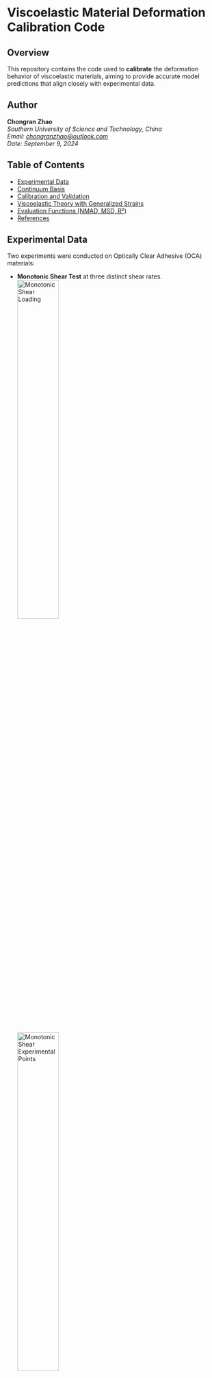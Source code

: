 # Viscoelastic Material Deformation Calibration Code

## Overview
This repository contains the code used to **calibrate** the deformation behavior of viscoelastic materials, aiming to provide accurate model predictions that align closely with experimental data.

## Author
**Chongran Zhao**  
*Southern University of Science and Technology, China*  
*Email: [chongranzhao@outlook.com](mailto:chongranzhao@outlook.com)*  
*Date: September 9, 2024*

## Table of Contents
- [Experimental Data](#experimental-data)
- [Continuum Basis](#continuum-basis)
- [Calibration and Validation](#calibration-and-validation)
- [Viscoelastic Theory with Generalized Strains](#viscoelastic-theory-with-generalized-strains)
- [Evaluation Functions (NMAD, MSD, R²)](#evaluation-functions-nmad-msd-r²)
- [References](#references)

## Experimental Data
Two experiments were conducted on Optically Clear Adhesive (OCA) materials:

- **Monotonic Shear Test** at three distinct shear rates.  
  <img src="https://github.com/user-attachments/assets/985eea3f-69f0-458f-9987-b429c0f59235" alt="Monotonic Shear Loading" width="45%">  
  <img src="https://github.com/user-attachments/assets/82bc5fd2-a1bf-43b9-b6eb-007740e928c9" alt="Monotonic Shear Experimental Points" width="45%">

- **Cyclic Shear-Relaxation Test** at three different rates.  
  <img src="https://github.com/user-attachments/assets/90d4189a-062f-40e0-98a7-65fbf0eae96a" alt="Cyclic Shear Relaxation Loading" width="45%">  
  <img src="https://github.com/user-attachments/assets/d742406d-cb14-461a-b080-a210c8cc325e" alt="Cyclic Shear Relaxation Experimental Points" width="45%">

## Continuum Basis
For a deeper understanding of the **continuum basis** used in this study, refer to the following source:

- Holzapfel, G. A. (2002). *Nonlinear Solid Mechanics: A Continuum Approach for Engineering Science.*

## Calibration and Validation
- The `Calibration` folder contains code to simultaneously calibrate all three experimental points at various loading rates.
- The `Calibration-Validation` folder includes code that calibrates two experimental points and then validates the third using optimized parameters.

## Viscoelastic Theory with Generalized Strains
To explore more about the **viscoelastic theory** applied here, including the concept of **generalized strains**, refer to the following paper:

- Liu, J., Guan, J., Zhao, C., & Luo, J. (2024). *A Continuum and Computational Framework for Viscoelastodynamics: III. A Nonlinear Theory.* Computer Methods in Applied Mechanics and Engineering, 430, 117248. [DOI: 10.1016/j.cma.2024.117248](https://doi.org/10.1016/j.cma.2024.117248)

## Evaluation Functions (NMAD, MSD, R²)
The **evaluation functions** used in this repository (e.g., NMAD, MSD, R²) are discussed in detail in the following resource:

- [Fitness Functions Used by MCalibration](https://polymerfem.com/fitness-functions-used-by-mcalibration/)

## References
- Please note that the links provided above may require a stable internet connection. If any issues arise with access, kindly check their validity and try again.

---

Feel free to reach out with any questions or collaboration inquiries. I'm happy to discuss and work together on related topics!
